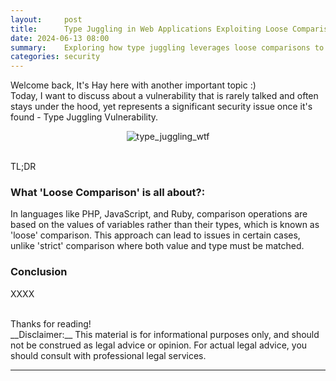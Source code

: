 ```yaml
---
layout:     post
title:      Type Juggling in Web Applications Exploiting Loose Comparisons
date: 2024-06-13 08:00
summary:    Exploring how type juggling leverages loose comparisons to breach web application security.
categories: security
---
```


Welcome back, It's Hay here with another important topic :)
<br />
Today, I want to discuss about a vulnerability that is rarely talked and often stays under the hood, yet represents a significant security issue once it's found - Type Juggling Vulnerability.

<p align="center">
  <img src="{{ site.url }}/images/type_juggling_wtf.jpg" alt="type_juggling_wtf" />
</p>

<br />
TL;DR

### What 'Loose Comparison' is all about?:
In languages like PHP, JavaScript, and Ruby, comparison operations are based on the values of variables rather than their types, which is known as 'loose' comparison. This approach can lead to issues in certain cases, unlike 'strict' comparison where both value and type must be matched.

### Conclusion

XXXX

<br />
Thanks for reading!

<br />
__Disclaimer:__ This material is for informational purposes only, and should not be construed as legal advice or opinion. For actual legal advice, you should consult with professional legal services.

---

[^1]: [PHP Official Type Juggling Documentation](https://www.php.net/manual/en/language.types.type-juggling.php)
[^2]: [PHP Type Comparison Table](https://www.php.net/manual/en/types.comparisons.php)